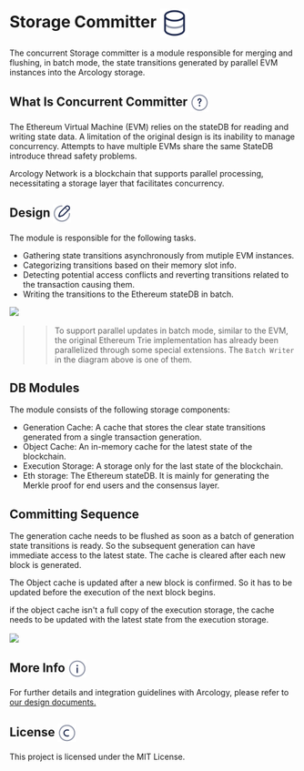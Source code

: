 <h1> Storage Committer <img align="center" height="50" src="./img/database.svg">  </h1>

The concurrent Storage committer is a module responsible for merging and flushing, in batch mode, the state transitions generated by parallel EVM instances into the Arcology storage.

<h2> What Is Concurrent Committer <img align="center" height="32" src="./img/question.svg"> </h2>

The Ethereum Virtual Machine (EVM) relies on the stateDB for reading and writing state data. A limitation of the original design is its inability to manage concurrency. Attempts to have multiple EVMs share the same StateDB introduce thread safety problems.

Arcology Network is a blockchain that supports parallel processing, necessitating a storage layer that facilitates concurrency.

<h2> Design <img align="center" height="32" src="./img/design.svg">  </h2>

The module is responsible for the following tasks. 

- Gathering state transitions asynchronously from mutiple EVM instances.
- Categorizing transitions based on their memory slot info.
- Detecting potential access conflicts and reverting transitions related to the transaction causing them. 
- Writing the transitions to the Ethereum stateDB in batch.

<!-- <br /> -->
![](./img/types.png)
<br />

>> To support parallel updates in batch mode, similar to the EVM, the original Ethereum Trie implementation has already been parallelized through some special extensions. The `Batch Writer` in the diagram above is one of them.

<h2> DB Modules </h2>

The module consists of the following storage components:
- Generation Cache: A cache that stores the clear state transitions generated from a single transaction generation.
- Object Cache: An in-memory cache for the latest state of the blockchain.
- Execution Storage: A storage only for the last state of the blockchain.
- Eth storage: The Ethereum stateDB. It is mainly for generating the Merkle proof for end users and the consensus layer.

<h2> Committing Sequence </h2>

The generation cache needs to be flushed as soon as a batch of generation state transitions is ready. So the subsequent generation can have immediate access to the latest state. The cache is cleared after each new block is generated.

The Object cache is updated after a new block is confirmed. So it has to be updated before the execution of the next block begins.

if the object cache isn't a full copy of the execution storage, the cache needs to be updated with the latest state from the execution storage.


<img align="center" height="200" src="./img/storage-seq.png">



<h2> More Info  <img align="center" height="32" src="./img/info.svg">  </h2>

For further details and integration guidelines with Arcology, please refer to [our design documents.](https://doc.arcology.network/arcology-concurrency-control/evm-integration)


<h2> License  <img align="center" height="32" src="./img/copyright.svg">  </h2>

This project is licensed under the MIT License.